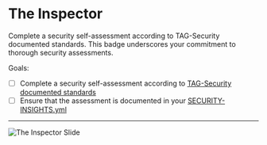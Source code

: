 # The Inspector

Complete a security self-assessment according to TAG-Security documented standards. This badge underscores your commitment to thorough security assessments.

Goals:

- [ ] Complete a security self-assessment according to [TAG-Security documented standards](https://github.com/cncf/tag-security/blob/main/assessments/guide/self-assessment.md)
- [ ] Ensure that the assessment is documented in your [SECURITY-INSIGHTS.yml](https://github.com/ossf/security-insights-spec/blob/main/specification.yml)

-----

![The Inspector Slide](images/inspector_slide.png)
